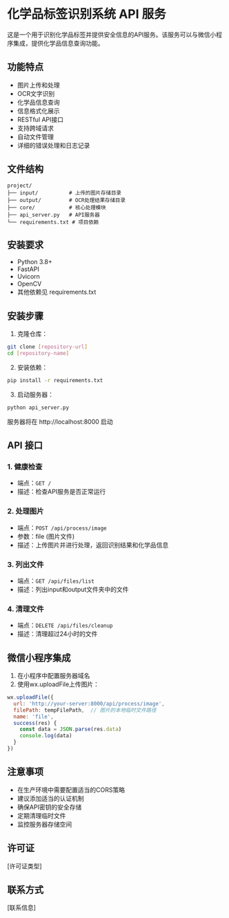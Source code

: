 # 化学品标签识别系统 API 服务

这是一个用于识别化学品标签并提供安全信息的API服务。该服务可以与微信小程序集成，提供化学品信息查询功能。

## 功能特点

- 图片上传和处理
- OCR文字识别
- 化学品信息查询
- 信息格式化展示
- RESTful API接口
- 支持跨域请求
- 自动文件管理
- 详细的错误处理和日志记录

## 文件结构

```
project/
├── input/          # 上传的图片存储目录
├── output/         # OCR处理结果存储目录
├── core/           # 核心处理模块
├── api_server.py   # API服务器
└── requirements.txt # 项目依赖
```

## 安装要求

- Python 3.8+
- FastAPI
- Uvicorn
- OpenCV
- 其他依赖见 requirements.txt

## 安装步骤

1. 克隆仓库：
```bash
git clone [repository-url]
cd [repository-name]
```

2. 安装依赖：
```bash
pip install -r requirements.txt
```

3. 启动服务器：
```bash
python api_server.py
```

服务器将在 http://localhost:8000 启动

## API 接口

### 1. 健康检查
- 端点：`GET /`
- 描述：检查API服务是否正常运行

### 2. 处理图片
- 端点：`POST /api/process/image`
- 参数：file (图片文件)
- 描述：上传图片并进行处理，返回识别结果和化学品信息

### 3. 列出文件
- 端点：`GET /api/files/list`
- 描述：列出input和output文件夹中的文件

### 4. 清理文件
- 端点：`DELETE /api/files/cleanup`
- 描述：清理超过24小时的文件

## 微信小程序集成

1. 在小程序中配置服务器域名
2. 使用wx.uploadFile上传图片：
```javascript
wx.uploadFile({
  url: 'http://your-server:8000/api/process/image',
  filePath: tempFilePath,  // 图片的本地临时文件路径
  name: 'file',
  success(res) {
    const data = JSON.parse(res.data)
    console.log(data)
  }
})
```

## 注意事项

- 在生产环境中需要配置适当的CORS策略
- 建议添加适当的认证机制
- 确保API密钥的安全存储
- 定期清理临时文件
- 监控服务器存储空间

## 许可证

[许可证类型]

## 联系方式

[联系信息] 